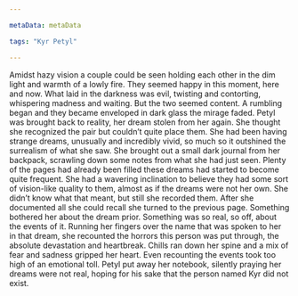 ```yaml
---

metaData: metaData

tags: "Kyr Petyl"

---
```


Amidst hazy vision a couple could be seen holding each other in the dim light and warmth of a lowly fire. They seemed happy in this moment, here and now. What laid in the darkness was evil, twisting and contorting, whispering madness and waiting. But the two seemed content. A rumbling began and they became enveloped in dark glass the mirage faded. Petyl was brought back to reality, her dream stolen from her again. She thought she recognized the pair but couldn’t quite place them. She had been having strange dreams, unusually and incredibly vivid, so much so it outshined the surrealism of what she saw. She brought out a small dark journal from her backpack, scrawling down some notes from what she had just seen. Plenty of the pages had already been filled these dreams had started to become quite frequent. She had a wavering inclination to believe they had some sort of vision-like quality to them, almost as if the dreams were not her own. She didn’t know what that meant, but still she recorded them. After she documented all she could recall she turned to the previous page. Something bothered her about the dream prior. Something was so real, so off, about the events of it. Running her fingers over the name that was spoken to her in that dream, she recounted the horrors this person was put through, the absolute devastation and heartbreak. Chills ran down her spine and a mix of fear and sadness gripped her heart. Even recounting the events took too high of an emotional toll. Petyl put away her notebook, silently praying her dreams were not real, hoping for his sake that the person named Kyr did not exist.